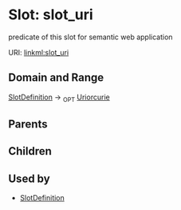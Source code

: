 
# Slot: slot_uri


predicate of this slot for semantic web application

URI: [linkml:slot_uri](https://w3id.org/linkml/slot_uri)


## Domain and Range

[SlotDefinition](SlotDefinition.md) &#8594;  <sub>OPT</sub> [Uriorcurie](Uriorcurie.md)

## Parents


## Children


## Used by

 * [SlotDefinition](SlotDefinition.md)
